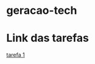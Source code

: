 # geracao-tech
<h1>Link das tarefas</h1>
<div>
  <a href="https://daviiisousa.github.io/geracao-tech/Projeto%201%20-%20alinhamento/" target="_blank">tarefa 1</a> 
</div>
